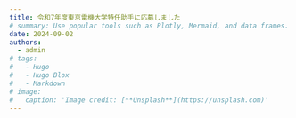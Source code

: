```yaml
---
title: 令和7年度東京電機大学特任助手に応募しました
# summary: Use popular tools such as Plotly, Mermaid, and data frames.
date: 2024-09-02
authors:
  - admin
# tags:
#   - Hugo
#   - Hugo Blox
#   - Markdown
# image:
#   caption: 'Image credit: [**Unsplash**](https://unsplash.com)'
---
```

